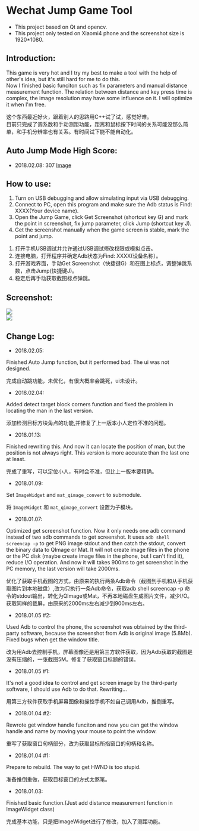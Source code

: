 # Wechat Jump Game Tool
- This project based on Qt and opencv.
- This project only tested on Xiaomi4 phone and the screenshot size is 1920*1080.
## Introduction: ##

This game is very hot and I try my best to make a tool with the help of other's idea, but it's still hard for me to do this.      
Now I finished basic funciton such as fix parameters and manual distance measurement function. The relation between distance and key press time is complex, the image resolution may have some influence on it. I will optimize it when I'm free.

这个东西最近好火，跟着别人的思路用C++试了试，感觉好难。       
目前只完成了调系数和手动测距功能，距离和鼠标按下时间的关系可能没那么简单，和手机分辨率也有关系。有时间试下能不能自动化。

## Auto Jump Mode High Score: ##
- 2018.02.08: 307 [Image](./README/HighScoreImage.png)

## How to use: ##

1. Turn on USB debugging and allow simulating input via USB debugging.
1. Connect to PC, open this program and make sure the Adb status is Find: XXXX(Your device name).
1. Open the Jump Game, click Get Screenshot (shortcut key G) and mark the point in screenshot, fix jump parameter, click Jump (shortcut key J).
1. Get the screenshot manually when the game screen is stable, mark the point and jump.       
>          

1. 打开手机USB调试并允许通过USB调试修改权限或模拟点击。           
2. 连接电脑，打开程序并确定Adb状态为Find: XXXX(设备名称）。     
3. 打开游戏界面，手动Get Screenshot（快捷键G）和在图上标点，调整弹跳系数，点击Jump(快捷键J)。      
4. 稳定后再手动获取截图标点弹跳。      
                
## Screenshot: ##
![](./README/readme.png)      
![](./README/readme.gif)    
## Change Log: ##

- 2018.02.05:

Finished Auto Jump function, but it performed bad. The ui was not designed. 

完成自动跳功能，未优化，有很大概率会跳死，ui未设计。

- 2018.02.04:

Added detect target block corners function and fixed the problem in locating the man in the last version.

添加检测目标方块角点的功能,并修复了上一版本小人定位不准的问题。

- 2018.01.13:

Finished rewriting this. And now it can locate the position of man, but the position is not always right. This version is more accurate than the last one at least.      
  
完成了重写，可以定位小人，有时会不准，但比上一版本要精确。            

- 2018.01.09:     
 
Set `ImageWidget` and `mat_qimage_convert` to submodule.        
 
将 `ImageWidget` 和 `mat_qimage_convert` 设置为子模块。       

- 2018.01.07:     

Optimized get screenshot function. Now it only needs one adb command instead of two adb commands to get screenshot. It uses `adb shell screencap -p`  to get PNG image stdout and then catch the stdout, convert the binary data to QImage or Mat. It will not create image files in the phone or the PC disk (maybe create image files in the phone, but I can't find it), reduce I/O operation. And now it will takes 900ms to get screenshot in the PC memory, the last version will take 2000ms.

优化了获取手机截图的方式，由原来的执行两条Adb命令（截图到手机和从手机获取图片到本地磁盘）,改为只执行一条Adb命令，获取adb shell screencap -p 命令的stdout输出，转化为QImage或Mat，不再本地磁盘生成图片文件，减少I/O。获取同样的截屏，由原来的2000ms左右减少到900ms左右。

- 2018.01.05 #2:     

Used Adb to control the phone, the screenshot was obtained by the third-party software, because the screenshot from Adb is original image (5.8Mb). Fixed bugs when get the window title. 

改为用Adb去控制手机，屏幕图像还是用第三方软件获取，因为Adb获取的截图是没有压缩的，一张截图5M。修复了获取窗口标题的错误。

- 2018.01.05 #1:

It's not a good idea to control and get screen image by the third-party software, I should use Adb to do that. Rewriting...

用第三方软件获取手机屏幕图像和操控手机不如自己调用Adb，推倒重写。

- 2018.01.04 #2:     

Rewrote get window handle funciton and now you can get the window handle and name by moving your mouse to point the window.     

重写了获取窗口句柄部分，改为获取鼠标所指窗口的句柄和名称。     

- 2018.01.04 #1:        
   
Prepare to rebuild. The way to get HWND is too stupid.     

准备推倒重做，获取目标窗口的方式太煞笔。     

- 2018.01.03:      

Finished basic function.(Just add distance measurement function in ImageWidget class)

完成基本功能，只是把ImageWidget进行了修改，加入了测距功能。